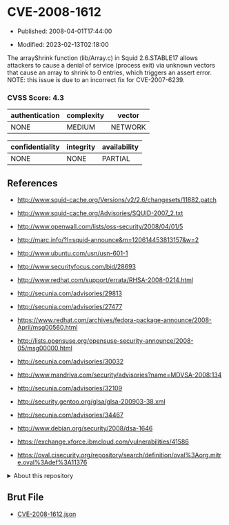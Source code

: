 # CVE-2008-1612

- Published: 2008-04-01T17:44:00

- Modified: 2023-02-13T02:18:00

The arrayShrink function (lib/Array.c) in Squid 2.6.STABLE17 allows attackers to cause a denial of service (process exit) via unknown vectors that cause an array to shrink to 0 entries, which triggers an assert error. NOTE: this issue is due to an incorrect fix for CVE-2007-6239.

### CVSS Score: **4.3**

| authentication | complexity | vector |
| --- | --- | --- |
| NONE | MEDIUM | NETWORK |

| confidentiality | integrity | availability |
| --- | --- | --- |
| NONE | NONE | PARTIAL |

## References

* http://www.squid-cache.org/Versions/v2/2.6/changesets/11882.patch

* http://www.squid-cache.org/Advisories/SQUID-2007_2.txt

* http://www.openwall.com/lists/oss-security/2008/04/01/5

* http://marc.info/?l=squid-announce&m=120614453813157&w=2

* http://www.ubuntu.com/usn/usn-601-1

* http://www.securityfocus.com/bid/28693

* http://www.redhat.com/support/errata/RHSA-2008-0214.html

* http://secunia.com/advisories/29813

* http://secunia.com/advisories/27477

* https://www.redhat.com/archives/fedora-package-announce/2008-April/msg00560.html

* http://lists.opensuse.org/opensuse-security-announce/2008-05/msg00000.html

* http://secunia.com/advisories/30032

* http://www.mandriva.com/security/advisories?name=MDVSA-2008:134

* http://secunia.com/advisories/32109

* http://security.gentoo.org/glsa/glsa-200903-38.xml

* http://secunia.com/advisories/34467

* http://www.debian.org/security/2008/dsa-1646

* https://exchange.xforce.ibmcloud.com/vulnerabilities/41586

* https://oval.cisecurity.org/repository/search/definition/oval%3Aorg.mitre.oval%3Adef%3A11376

<details>
<summary>About this repository</summary> 

  This repository is part of the project [Live Hack CVE](https://github.com/Live-Hack-CVE). Main website can be found [www.live-hack.org](https://www.live-hack.org) 
  
  Made by [Sn0wAlice](https://github.com/Sn0wAlice) for the people that care about security and need to have a feed of the latest CVEs. Hope you enjoy it, don't forget to star the repo and follow me on [Twitter](https://twitter.com/Sn0wAlice) and [Github](https://github.com/Sn0wAlice). And that is my [personnal website](https://www.alice-snow.me/)

  - [Home Page](https://github.com/Live-Hack-CVE)
  - [Framework](https://github.com/Live-Hack-CVE/cve-framework)
  - [CVE database](https://github.com/Live-Hack-CVE/full_database)
  - [Changelog](https://github.com/Live-Hack-CVE/Changelog)
</details>

## Brut File

* [CVE-2008-1612.json](https://raw.githubusercontent.com/Live-Hack-CVE/full_database/main/cves/2008/CVE-2008-1612.json)

